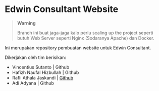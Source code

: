 # Edwin Consultant Website

> **Warning**
>
> Branch ini buat jaga-jaga kalo perlu scaling up the project seperti butuh Web Server seperti Nginx (Sodaranya Apache) dan Docker.

Ini merupakan repository pembuatan website untuk Edwin Consultant.

Dikerjakan oleh tim berisikan:

- Vincentius Sutanto | Github
- Hafizh Naufal Hizbullah | Github
- Rafli Athala Jaskandi | [Github](https://github.com/VladRafli)
- Adi Adyana | Github
